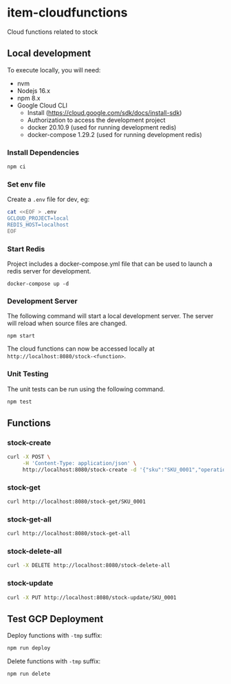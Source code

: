 # item-cloudfunctions
Cloud functions related to stock

## Local development

To execute locally, you will need:

* nvm
* Nodejs 16.x
* npm 8.x
* Google Cloud CLI
  * Install (https://cloud.google.com/sdk/docs/install-sdk)
  * Authorization to access the development project 
  * docker 20.10.9 (used for running development redis)
  * docker-compose 1.29.2 (used for running development redis)

### Install Dependencies

```bash
npm ci
```

### Set env file

Create a `.env` file for dev, eg:

```bash
cat <<EOF > .env
GCLOUD_PROJECT=local
REDIS_HOST=localhost
EOF
```

### Start Redis

Project includes a docker-compose.yml file that can be used to launch a redis server for development.

```
docker-compose up -d
```

### Development Server

The following command will start a local development server. The server will reload when source files are changed.

```
npm start
```

The cloud functions can now be accessed locally at `http://localhost:8080/stock-<function>`.

### Unit Testing

The unit tests can be run using the following command.

```bash
npm test
```

## Functions

### stock-create

```bash
curl -X POST \
     -H 'Content-Type: application/json' \
     http://localhost:8080/stock-create -d '{"sku":"SKU_0001","operation":"CREATE","maxQty":123}'
```

### stock-get

```bash
curl http://localhost:8080/stock-get/SKU_0001
```

### stock-get-all

```bash
curl http://localhost:8080/stock-get-all
```

### stock-delete-all

```bash
curl -X DELETE http://localhost:8080/stock-delete-all
```

### stock-update

```bash
curl -X PUT http://localhost:8080/stock-update/SKU_0001
```

## Test GCP Deployment

Deploy functions with `-tmp` suffix:

```bash
npm run deploy
```

Delete functions with `-tmp` suffix:

```bash
npm run delete
```